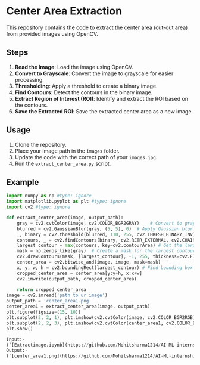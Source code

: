 # Center Area Extraction

This repository contains the code to extract the center area (cut-out area) from provided images using OpenCV.

## Steps
1. **Read the Image**: Load the image using OpenCV.
2. **Convert to Grayscale**: Convert the image to grayscale for easier processing.
3. **Thresholding**: Apply a threshold to create a binary image.
4. **Find Contours**: Detect the contours in the binary image.
5. **Extract Region of Interest (ROI)**: Identify and extract the ROI based on the contours.
6. **Save the Extracted ROI**: Save the extracted center area as a new image.

## Usage
1. Clone the repository.
2. Place your image path in the `images` folder.
3. Update the code with the correct path of your `images.jpg`.
4. Run the `extract_center_area.py` script.

## Example

```python
import numpy as np #type: ignore
import matplotlib.pyplot as plt #type: ignore
import cv2 #type: ignore

def extract_center_area(image, output_path):
    gray = cv2.cvtColor(image, cv2.COLOR_BGR2GRAY)    # Convert to grayscale
    blurred = cv2.GaussianBlur(gray, (5, 5), 0)  # Apply Gaussian blur to reduce noise
    _, binary = cv2.threshold(blurred, 110, 255, cv2.THRESH_BINARY_INV) # Apply threshold to get binary image
    contours, _ = cv2.findContours(binary, cv2.RETR_EXTERNAL, cv2.CHAIN_APPROX_SIMPLE)   # Find contours    
    largest_contour = max(contours, key=cv2.contourArea) # Get the largest contour which will be the cut-out area
    mask = np.zeros_like(gray)  # Create a mask for the largest contour
    cv2.drawContours(mask, [largest_contour], -1, 255, thickness=cv2.FILLED)    # Extract the center area using the mask 
    center_area = cv2.bitwise_and(image, image, mask=mask)
    x, y, w, h = cv2.boundingRect(largest_contour) # Find bounding box coordinates to crop the center area
    cropped_center_area = center_area[y:y+h, x:x+w]
    cv2.imwrite(output_path, cropped_center_area)
    
    return cropped_center_area
image = cv2.imread('path to ur image')
output_path = 'center_area1.png'
center_area1 = extract_center_area(image, output_path)
plt.figure(figsize=(15, 10))
plt.subplot(2, 2, 1), plt.imshow(cv2.cvtColor(image, cv2.COLOR_BGR2RGB)), plt.title('Original Image ')
plt.subplot(2, 2, 3), plt.imshow(cv2.cvtColor(center_area1, cv2.COLOR_BGR2RGB)), plt.title('Center Area ')
plt.show()

Input:-
(`[Extractimage.ipynb](https://github.com/Mohitsharma1214/AI-ML-internship-task/blob/main/Input-image)`)
Output:-
(`[center_area1.png](https://github.com/Mohitsharma1214/AI-ML-internship-task/blob/main/center_area1.png)`) 
